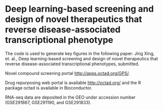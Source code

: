 # Deep learning-based screening and design of novel therapeutics that reverse disease-associated transcriptional phenotype


The code is used to generate key figures in the following paper:
Jing Xing, et. al., Deep learning-based screening and design of novel therapeutics that reverse disease-associated transcriptional phenotypes, submitted.

Novel compound screening portal http://apps.octad.org/GPS/.

Drug repurposing web portal is available http://octad.org/ and the R package octad is available in Bioconductor. 

RNA-seq data are deposited in the GEO under accession number (GSE291867, GSE291190, and GSE291833). 

